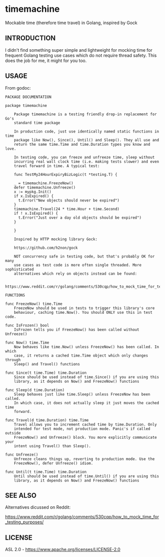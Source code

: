 # timemachine
Mockable time (therefore time travel) in Golang, inspired by Gock

## INTRODUCTION

I didn't find something super simple and lightweight for mocking time
for frequent Golang testing use cases which do not require thread safety. This
does the job for me, it might for you too.

## USAGE

From godoc:

```
PACKAGE DOCUMENTATION

package timemachine

    Package timemachine is a testing friendly drop-in replacement for Go's
    standard time package

    In production code, just use identically named static functions in time
    package like Now(), Since(), Until() and Sleep(). They all use and
    return the same time.Time and time.Duration types you know and love.

    In testing code, you can freeze and unfreeze time, sleep without
    incurring real wall clock time (i.e. making tests slower) and even
    travel forward in time. A typical test:

    func TestMy24HourExpiryBizLogic(t *testing.T) {

	_ = timemachine.FreezeNow()
	defer timemachine.Unfreeze()
	x := mypkg.Init()
	if x.IsExpired() {
	  t.Error("New objects should never be expired")
	}
	timemachine.Travel(24 * time.Hour + time.Second)
	if ! x.IsExpired() {
	  t.Error("Just over a day old objects should be expired")
	}

    }

    Inspired by HTTP mocking library Gock:

	https://github.com/h2non/gock

    NOT concurrency safe in testing code, but that's probably OK for many
    use cases as test code is more often single threaded. More sophisticated
    alternatives which rely on objects instead can be found:

	https://www.reddit.com/r/golang/comments/530cqp/how_to_mock_time_for_testing_purposes/

FUNCTIONS

func FreezeNow() time.Time
    FreezeNow should be used in tests to trigger this library's core
    behaviour, caching time.Now(). You should ONLY use this in test code.

func IsFrozen() bool
    IsFrozen tells you if FreezeNow() has been called without Unfreeze()

func Now() time.Time
    Now behaves like time.Now() unless FreezeNow() has been called. In which
    case, it returns a cached time.Time object which only changes through
    Sleep() and Travel() functions

func Since(t time.Time) time.Duration
    Since should be used instead of time.Since() if you are using this
    library, as it depends on Now() and FreezeNow() functions

func Sleep(d time.Duration)
    Sleep behaves just like time.Sleep() unless FreezeNow has been called.
    In which case, it does not actually sleep it just moves the cached time
    forward.

func Travel(d time.Duration) time.Time
    Travel allows you to increment cached time by time.Duration. Only
    intended for test mode, not production mode. Panic's if called outside
    FreezeNow() and Unfreeze() block. You more explicitly communicate your
    intent using Travel() than Sleep().

func Unfreeze()
    Unfreeze cleans things up, reverting to production mode. Use the
    FreezeNow(), defer Unfreeze() idiom.

func Until(t time.Time) time.Duration
    Until should be used instead of time.Until() if you are using this
    library, as it depends on Now() and FreezeNow() functions

```

## SEE ALSO

Alternatives dicussed on Reddit:

https://www.reddit.com/r/golang/comments/530cqp/how_to_mock_time_for_testing_purposes/


## LICENSE

ASL 2.0 - https://www.apache.org/licenses/LICENSE-2.0
